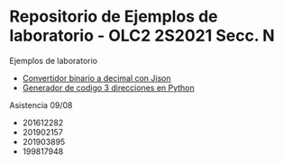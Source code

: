 # Repositorio de Ejemplos de laboratorio - OLC2 2S2021 Secc. N

Ejemplos de laboratorio
* [Convertidor binario a decimal con Jison](./Ejemplo1Jison/)
* [Generador de codigo 3 direcciones en Python](./EjemploPython/)


Asistencia 09/08
* 201612282
* 201902157
* 201903895
* 199817948
